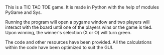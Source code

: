 This is a TIC TAC TOE game.
It is made in Python with the help of modules PyGame and Sys.

Running the program will open a pygame window and two players will interact with the board until one of the players wins or the game is tied. 
Upon winning, the winner's selection (X or O) will turn green.

The code and other resources have been provided.
All the calculations within the code have been optimized to suit the GUI.
